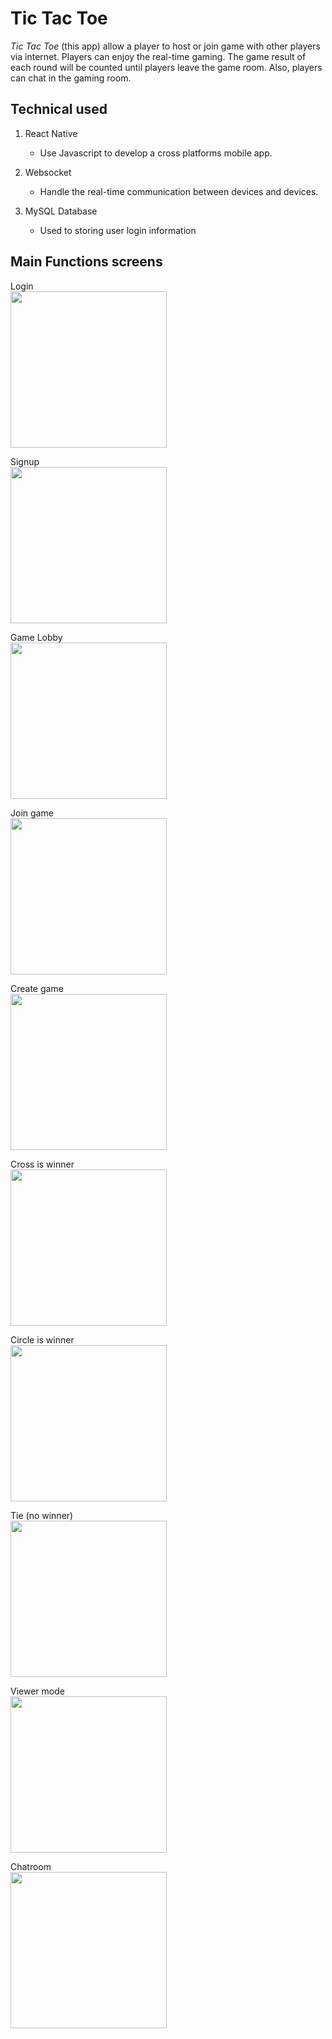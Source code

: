 # Tic Tac Toe
*Tic Tac Toe* (this app) allow a player to host or join game with other players via internet. Players can enjoy the real-time gaming. The game result of each round will be counted until players leave the game room. Also, players can chat in the gaming room. 

## Technical used

1. React Native
    - Use Javascript to develop a cross platforms mobile app. 

1. Websocket 
    - Handle the real-time communication between devices and devices.

1. MySQL Database
    - Used to storing user login information

## Main Functions screens
Login <br>
<img src="./assets/images/Screen/Login.png" width="250px">

Signup <br>
<img src="./assets/images/Screen/Signup.png" width="250px">

Game Lobby<br>
<img src="./assets/images/Screen/Game_Lobby.png" width="250px">

Join game <br>
<img src="./assets/images/Screen/Join_game.png" width="250px">

Create game<br>
<img src="./assets/images/Screen/Create_game.png" width="250px">

Cross is winner <br>
<img src="./assets/images/Screen/Cross_Win.png" width="250px">

Circle is winner <br>
<img src="./assets/images/Screen/Circle_win.png" width="250px">

Tie (no winner)<br>
<img src="./assets/images/Screen/Tie.png" width="250px">

Viewer mode<br>
<img src="./assets/images/Screen/Viewer.png" width="250px">

Chatroom <br>
<img src="./assets/images/Screen/Chatroom.png" width="250px">



